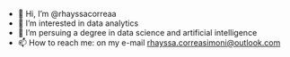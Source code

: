 - 👋 Hi, I’m @rhayssacorreaa
- 👀 I’m interested in data analytics
- 🌱 I’m persuing a degree in data science and artificial intelligence
- 📫 How to reach me: on my e-mail rhayssa.correasimoni@outlook.com
